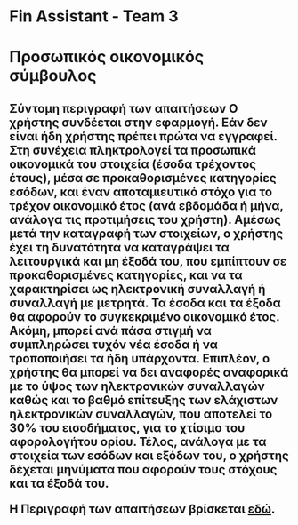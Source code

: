 # Fin Assistant - Team 3

**<h1>Προσωπικός οικονομικός σύμβουλος**

**<h2>Σύντομη περιγραφή των απαιτήσεων**
Ο χρήστης συνδέεται στην εφαρμογή. Εάν δεν είναι ήδη χρήστης πρέπει πρώτα να εγγραφεί. Στη συνέχεια πληκτρολογεί τα προσωπικά οικονομικά του στοιχεία (έσοδα τρέχοντος έτους), μέσα σε προκαθορισμένες κατηγορίες εσόδων, και έναν αποταμιευτικό στόχο για το τρέχον οικονομικό έτος (ανά εβδομάδα ή μήνα, ανάλογα τις προτιμήσεις του χρήστη).
Αμέσως μετά την καταγραφή των στοιχείων, ο χρήστης έχει τη δυνατότητα να καταγράψει τα λειτουργικά και μη έξοδά του, που εμπίπτουν σε προκαθορισμένες κατηγορίες, και να τα χαρακτηρίσει ως ηλεκτρονική συναλλαγή ή συναλλαγή με μετρητά.
Τα έσοδα και τα έξοδα θα αφορούν το συγκεκριμένο οικονομικό έτος. Ακόμη, μπορεί ανά πάσα στιγμή να συμπληρώσει τυχόν νέα έσοδα ή να τροποποιήσει τα ήδη υπάρχοντα.
Επιπλέον, ο χρήστης θα μπορεί να δει αναφορές αναφορικά με το ύψος των ηλεκτρονικών συναλλαγών καθώς και το βαθμό επίτευξης των ελάχιστων ηλεκτρονικών συναλλαγών, που αποτελεί το 30% του εισοδήματος, για το χτίσιμο του αφορολογήτου ορίου.
Τέλος, ανάλογα με τα στοιχεία των εσόδων και εξόδων του, ο χρήστης δέχεται μηνύματα που αφορούν τους στόχους και τα έξοδά του.

Η Περιγραφή των απαιτήσεων βρίσκεται [εδώ](https://gitlab.com/softeng-2019-20/fin-assistant/-/blob/master/requirements.md).
